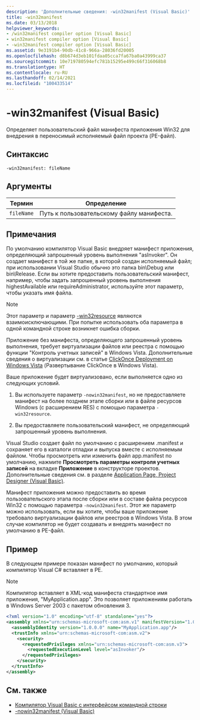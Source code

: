 ```yaml
---
description: 'Дополнительные сведения: -win32manifest (Visual Basic)'
title: -win32manifest
ms.date: 03/13/2018
helpviewer_keywords:
- /win32manifest compiler option [Visual Basic]
- win32manifest compiler option [Visual Basic]
- -win32manifest compiler option [Visual Basic]
ms.assetid: 9e3191b4-90db-41c8-966a-28036fd20005
ms.openlocfilehash: d8b674d3eb101fdaa05cca7fa67ba0a43999ca37
ms.sourcegitcommit: 10e719780594efc781b15295e499c66f316068b8
ms.translationtype: HT
ms.contentlocale: ru-RU
ms.lasthandoff: 02/14/2021
ms.locfileid: "100433514"
---
```

# <a name="-win32manifest-visual-basic"></a>-win32manifest (Visual Basic)

Определяет пользовательский файл манифеста приложения Win32 для внедрения в переносимый исполняемый файл проекта (PE-файл).  
  
## <a name="syntax"></a>Синтаксис  
  
```console  
-win32manifest: fileName  
```  
  
## <a name="arguments"></a>Аргументы  
  
|Термин|Определение|  
|---|---|  
|`fileName`|Путь к пользовательскому файлу манифеста.|  
  
## <a name="remarks"></a>Примечания  

 По умолчанию компилятор Visual Basic внедряет манифест приложения, определяющий запрошенный уровень выполнения "asInvoker". Он создает манифест в той же папке, в которой создан исполняемый файл; при использовании Visual Studio обычно это папка bin\Debug или bin\Release. Если вы хотите предоставить пользовательский манифест, например, чтобы задать запрошенный уровень выполнения highestAvailable или requireAdministrator, используйте этот параметр, чтобы указать имя файла.  
  
> [!NOTE]
> Этот параметр и параметр [-win32resource](win32resource.md) являются взаимоисключающими. При попытке использовать оба параметра в одной командной строке возникнет ошибка сборки.  
  
 Приложение без манифеста, определяющего запрошенный уровень выполнения, требует виртуализации файлов или реестра с помощью функции "Контроль учетных записей" в Windows Vista. Дополнительные сведения о виртуализации см. в статье [ClickOnce Deployment on Windows Vista](/visualstudio/deployment/clickonce-deployment-on-windows-vista) (Развертывание ClickOnce в Windows Vista).  
  
 Ваше приложение будет виртуализовано, если выполняется одно из следующих условий.  
  
1. Вы используете параметр `-nowin32manifest`, но не предоставляете манифест на более позднем этапе сборки или в файле ресурсов Windows (с расширением RES) с помощью параметра `-win32resource`.  
  
2. Вы предоставляете пользовательский манифест, не определяющий запрошенный уровень выполнения.  
  
 Visual Studio создает файл по умолчанию с расширением .manifest и сохраняет его в каталоги отладки и выпуска вместе с исполняемым файлом. Чтобы просмотреть или изменить файл app.manifest по умолчанию, нажмите **Просмотреть параметры контроля учетных записей** на вкладке **Приложение** в конструкторе проектов. Дополнительные сведения см. в разделе [Application Page, Project Designer (Visual Basic)](/visualstudio/ide/reference/application-page-project-designer-visual-basic).  
  
 Манифест приложения можно предоставить во время пользовательского этапа после сборки или в составе файла ресурсов Win32 с помощью параметра `-nowin32manifest`. Этот же параметр можно использовать, если вы хотите, чтобы ваше приложение требовало виртуализации файлов или реестров в Windows Vista. В этом случае компилятор не будет создавать и внедрять манифест по умолчанию в PE-файл.  
  
## <a name="example"></a>Пример  

 В следующем примере показан манифест по умолчанию, который компилятор Visual C# вставляет в PE.  
  
> [!NOTE]
> Компилятор вставляет в XML-код манифеста стандартное имя приложения, "MyApplication.app". Это позволяет приложениям работать в Windows Server 2003 с пакетом обновления 3.  
  
```xml  
<?xml version="1.0" encoding="utf-8" standalone="yes"?>  
<assembly xmlns="urn:schemas-microsoft-com:asm.v1" manifestVersion="1.0">  
  <assemblyIdentity version="1.0.0.0" name="MyApplication.app"/>  
  <trustInfo xmlns="urn:schemas-microsoft-com:asm.v2">  
    <security>  
      <requestedPrivileges xmlns="urn:schemas-microsoft-com:asm.v3">  
        <requestedExecutionLevel level="asInvoker"/>  
      </requestedPrivileges>  
    </security>  
  </trustInfo>  
</assembly>  
```  
  
## <a name="see-also"></a>См. также

- [Компилятор Visual Basic с интерфейсом командной строки](index.md)
- [-nowin32manifest (Visual Basic)](nowin32manifest.md)
